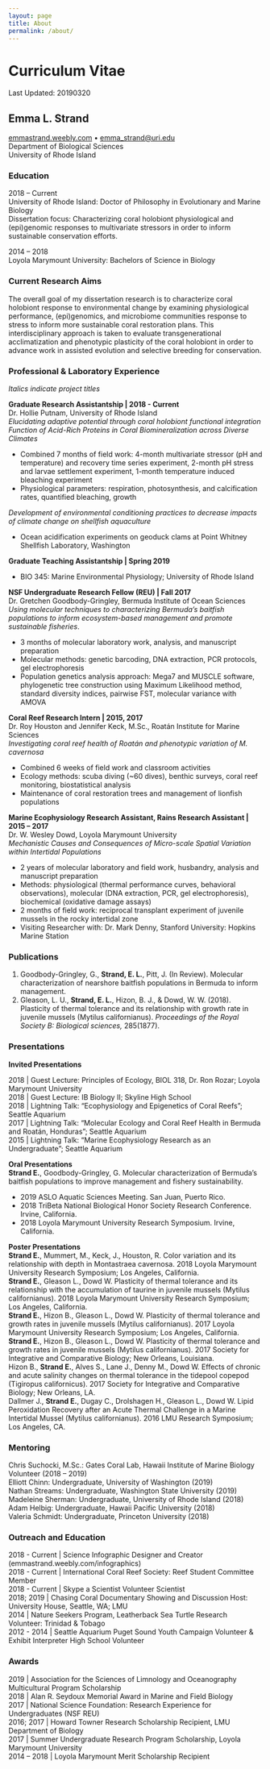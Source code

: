```yaml
---
layout: page
title: About
permalink: /about/
---
```


# Curriculum Vitae
Last Updated: 20190320

## Emma L. Strand
[emmastrand.weebly.com](emmastrand.weebly.com) • emma_strand@uri.edu  
Department of Biological Sciences  
University of Rhode Island

### Education 
2018 – Current  
University of Rhode Island: Doctor of Philosophy in Evolutionary and Marine Biology  
Dissertation focus: Characterizing coral holobiont physiological and (epi)genomic responses to multivariate stressors 
in order to inform sustainable conservation efforts. 

2014 – 2018  
Loyola Marymount University: Bachelors of Science in Biology

### Current Research Aims

The overall goal of my dissertation research is to characterize coral holobiont response to environmental change by examining physiological performance, (epi)genomics, and microbiome communities response to stress to inform more sustainable coral restoration plans. This interdisciplinary approach is taken to evaluate transgenerational acclimatization and phenotypic plasticity of the coral holobiont in order to advance work in assisted evolution and selective breeding for conservation.

### Professional & Laboratory Experience
*Italics indicate project titles*

**Graduate Research Assistantship | 2018 - Current**  
Dr. Hollie Putnam, University of Rhode Island  
*Elucidating adaptive potential through coral holobiont functional integration*  
*Function of Acid-Rich Proteins in Coral Biomineralization across Diverse Climates*  
- Combined 7 months of field work: 4-month multivariate stressor (pH and temperature) and recovery time series experiment, 2-month pH stress and larvae settlement experiment, 1-month temperature induced bleaching experiment  
- Physiological parameters: respiration, photosynthesis, and calcification rates, quantified bleaching, growth  

*Development of environmental conditioning practices to decrease impacts of climate change on shellfish aquaculture*  
- Ocean acidification experiments on geoduck clams at Point Whitney Shellfish Laboratory, Washington

**Graduate Teaching Assistantship | Spring 2019**  
- BIO 345: Marine Environmental Physiology; University of Rhode Island

**NSF Undergraduate Research Fellow (REU) | Fall 2017**  
Dr. Gretchen Goodbody-Gringley, Bermuda Institute of Ocean Sciences  
*Using molecular techniques to characterizing Bermuda’s baitfish populations to inform ecosystem-based management and promote sustainable fisheries*.  
- 3 months of molecular laboratory work, analysis, and manuscript preparation  
- Molecular methods: genetic barcoding, DNA extraction, PCR protocols, gel electrophoresis  
- Population genetics analysis approach: Mega7 and MUSCLE software, phylogenetic tree construction using Maximum Likelihood method, standard diversity indices, pairwise FST, molecular variance with AMOVA

**Coral Reef Research Intern | 2015, 2017**  
Dr. Roy Houston and Jennifer Keck, M.Sc., Roatán Institute for Marine Sciences  
*Investigating coral reef health of Roatán and phenotypic variation of M. cavernosa*  
- Combined 6 weeks of field work and classroom activities  
- Ecology methods: scuba diving (~60 dives), benthic surveys, coral reef monitoring, biostatistical analysis  
- Maintenance of coral restoration trees and management of lionfish populations

**Marine Ecophysiology Research Assistant, Rains Research Assistant | 2015 – 2017**  
Dr. W. Wesley Dowd, Loyola Marymount University  
*Mechanistic Causes and Consequences of Micro-scale Spatial Variation within Intertidal Populations*  
- 2 years of molecular laboratory and field work, husbandry, analysis and manuscript preparation  
- Methods: physiological (thermal performance curves, behavioral observations), molecular (DNA extraction, PCR, gel electrophoresis), biochemical (oxidative damage assays)  
- 2 months of field work: reciprocal transplant experiment of juvenile mussels in the rocky intertidal zone  
- Visiting Researcher with: Dr. Mark Denny, Stanford University: Hopkins Marine Station

### Publications

1. Goodbody-Gringley, G., **Strand, E. L.**, Pitt, J. (In Review). Molecular characterization of nearshore baitfish populations in Bermuda to inform management. 
2. Gleason, L. U., **Strand, E. L.**, Hizon, B. J., & Dowd, W. W. (2018). Plasticity of thermal tolerance and its relationship with growth rate in juvenile mussels (Mytilus californianus). *Proceedings of the Royal Society B: Biological sciences,* 285(1877). 

### Presentations 
 
**Invited Presentations**

2018 | Guest Lecture: Principles of Ecology, BIOL 318, Dr. Ron Rozar; Loyola Marymount University  
2018 | Guest Lecture: IB Biology II; Skyline High School  
2018 | Lightning Talk: “Ecophysiology and Epigenetics of Coral Reefs”; Seattle Aquarium  
2017 | Lightning Talk: “Molecular Ecology and Coral Reef Health in Bermuda and Roatán, Honduras”; Seattle Aquarium  
2015 | Lightning Talk: “Marine Ecophysiology Research as an Undergraduate”; Seattle Aquarium

**Oral Presentations**  
**Strand E.**, Goodbody-Gringley, G. Molecular characterization of Bermuda’s baitfish populations to improve management and fishery sustainability.  
- 2019 ASLO Aquatic Sciences Meeting. San Juan, Puerto Rico.  
- 2018 TriBeta National Biological Honor Society Research Conference. Irvine, California.  
- 2018 Loyola Marymount University Research Symposium. Irvine, California.

**Poster Presentations**  
**Strand E.**, Mummert, M., Keck, J., Houston, R. Color variation and its relationship with depth in Montastraea cavernosa. 2018 Loyola Marymount University Research Symposium; Los Angeles, California.  
**Strand E.**, Gleason L., Dowd W. Plasticity of thermal tolerance and its relationship with the accumulation of taurine in juvenile mussels (Mytilus californianus). 2018 Loyola Marymount University Research Symposium; Los Angeles, California.  
**Strand E.**, Hizon B., Gleason L., Dowd W. Plasticity of thermal tolerance and growth rates in juvenile mussels (Mytilus californianus). 2017 Loyola Marymount University Research Symposium; Los Angeles, California.  
**Strand E.**, Hizon B., Gleason L., Dowd W. Plasticity of thermal tolerance and growth rates in juvenile mussels (Mytilus californianus). 2017 Society for Integrative and Comparative Biology; New Orleans, Louisiana.  
Hizon B., **Strand E.**, Alves S., Lane J., Denny M., Dowd W. Effects of chronic and acute salinity changes on thermal tolerance in the tidepool copepod (Tigiropus californicus). 2017 Society for Integrative and Comparative Biology; New Orleans, LA.  
Dallmer J., **Strand E.**, Dugay C., Drolshagen H., Gleason L., Dowd W. Lipid Peroxidation Recovery after an Acute Thermal Challenge in a Marine Intertidal Mussel (Mytilus californianus). 2016 LMU Research Symposium; Los Angeles, CA.

### Mentoring 
Chris Suchocki, M.Sc.: Gates Coral Lab, Hawaii Institute of Marine Biology Volunteer (2018 – 2019)  
Elliott Chinn: Undergraduate, University of Washington (2019)  
Nathan Streams: Undergraduate, Washington State University (2019)  
Madeleine Sherman: Undergraduate, University of Rhode Island (2018)  
Adam Helbig: Undergraduate, Hawaii Pacific University (2018)  
Valeria Schmidt: Undergraduate, Princeton University (2018)

### Outreach and Education
2018 - Current | Science Infographic Designer and Creator (emmastrand.weebly.com/infographics)  
2018 - Current | International Coral Reef Society: Reef Student Committee Member  
2018 - Current | Skype a Scientist Volunteer Scientist   
2018; 2019 | Chasing Coral Documentary Showing and Discussion Host: University House, Seattle, WA; LMU  
2014 | Nature Seekers Program, Leatherback Sea Turtle Research Volunteer: Trinidad & Tobago  
2012 - 2014 | Seattle Aquarium Puget Sound Youth Campaign Volunteer & Exhibit Interpreter High School Volunteer

### Awards 
2019 | Association for the Sciences of Limnology and Oceanography Multicultural Program Scholarship           
2018 | Alan R. Seydoux Memorial Award in Marine and Field Biology  
2017 | National Science Foundation: Research Experience for Undergraduates (NSF REU)  
2016; 2017 | Howard Towner Research Scholarship Recipient, LMU Department of Biology  
2017 | Summer Undergraduate Research Program Scholarship, Loyola Marymount University  
2014 – 2018 | Loyola Marymount Merit Scholarship Recipient 	